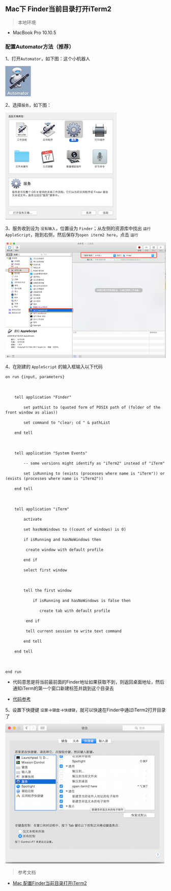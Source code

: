 ## Mac下 Finder当前目录打开iTerm2

> 本地环境
> 
- MacBook Pro 10.10.5

### 配置Automator方法（推荐）
1、打开`Automator`，如下图：这个小机器人

![](../images/automator.jpg)

2、选择`服务`，如下图：

![](../images/automator-server.jpg)

3、服务收到设为 `没有输入`，位置设为 `Finder`；从左侧的资源库中找出 `运行AppleScript`，拖到右侧，然后保存为`open iterm2 here`，点击 `运行`

![](../images/automator-server-operator.jpg)

4、在刚建的 `AppleScript` 的输入框输入以下代码
	
	on run {input, parameters}



    	tell application "Finder"

        	set pathList to (quoted form of POSIX path of (folder of the front window as alias))

        	set command to "clear; cd " & pathList

   	 	end tell



    	tell application "System Events"

        	-- some versions might identify as "iTerm2" instead of "iTerm"

        	set isRunning to (exists (processes where name is "iTerm")) or (exists (processes where name is "iTerm2"))

    	end tell



    	tell application "iTerm"

        	activate

        	set hasNoWindows to ((count of windows) is 0)

        	if isRunning and hasNoWindows then

           	 create window with default profile

        	end if

        	select first window



        	tell the first window

            	if isRunning and hasNoWindows is false then

             	   create tab with default profile

           	 end if

           	 tell current session to write text command

       	 	end tell

    	end tell



	end run

- 代码意思是将当前最前面的Finder地址如果获取不到，则返回桌面地址，然后通知iTerm的第一个窗口新建标签并跳到这个目录去

- [代码参考](https://github.com/LeEnno/alfred-terminalfinder/blob/master/src/fi.scpt.txt)

5、设置下快捷键 `设置`->`键盘`->`快捷键`，就可以快速在Finder中通过iTerm2打开目录了

![](../images/quickkeyset.jpg)



> 参考文档
>
- [Mac 配置Finder当前目录打开iTerm2](https://www.jianshu.com/p/445d3f754c4d) 




